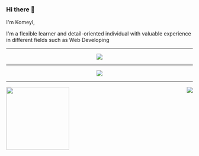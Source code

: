 ### Hi there 👋

I'm Komeyl,

I'm a flexible learner and detail-oriented individual with valuable experience in different fields such as Web Developing 

-------------------------------------

<div align="center">
  <img src="https://github-profile-trophy.vercel.app/?username=Komeyl94&theme=dracula&column=7&no-frame=true"/>
</div>

-------------------------------------

<div align="center"><img src="https://github-profile-summary-cards.vercel.app/api/cards/profile-details?username=Komeyl94&theme=dracula"/></div>

-------------------------------------
<div align="center">
  <img height="170" align="left" src="https://github-readme-stats.vercel.app/api?username=Komeyl94&count_private=true&include_all_commits=true&theme=dracula&show_icons=true&custom_title=Stats" />
  <img  align="right" src="https://github-readme-stats.vercel.app/api/top-langs/?username=Komeyl94&layout=compact&count_private=true&include_all_commits=true&theme=dracula&show_icons=true" />
</div>

<!--
**Komeyl94/Komeyl94** is a ✨ _special_ ✨ repository because its `README.md` (this file) appears on your GitHub profile.

Here are some ideas to get you started:

- 🔭 I’m currently working on ...
- 🌱 I’m currently learning ...
- 👯 I’m looking to collaborate on ...
- 🤔 I’m looking for help with ...
- 💬 Ask me about ...
- 📫 How to reach me: ...
- 😄 Pronouns: ...
- ⚡ Fun fact: ...
-->
